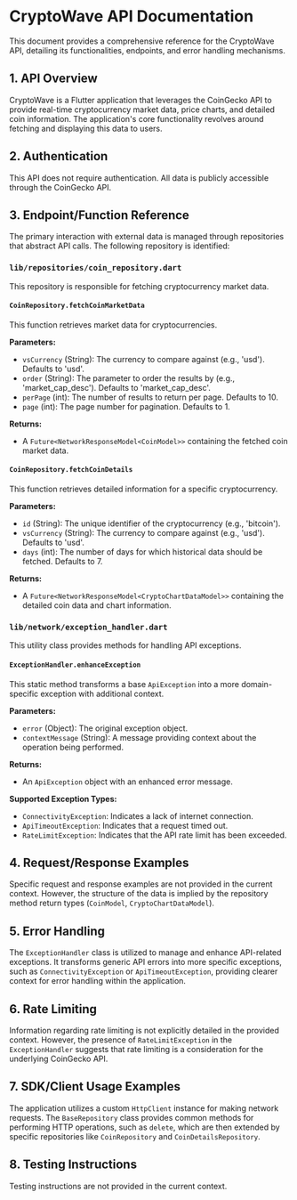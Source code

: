 # CryptoWave API Documentation

This document provides a comprehensive reference for the CryptoWave API, detailing its functionalities, endpoints, and error handling mechanisms.

## 1. API Overview

CryptoWave is a Flutter application that leverages the CoinGecko API to provide real-time cryptocurrency market data, price charts, and detailed coin information. The application's core functionality revolves around fetching and displaying this data to users.

## 2. Authentication

This API does not require authentication. All data is publicly accessible through the CoinGecko API.

## 3. Endpoint/Function Reference

The primary interaction with external data is managed through repositories that abstract API calls. The following repository is identified:

### `lib/repositories/coin_repository.dart`

This repository is responsible for fetching cryptocurrency market data.

#### `CoinRepository.fetchCoinMarketData`

This function retrieves market data for cryptocurrencies.

**Parameters:**

*   `vsCurrency` (String): The currency to compare against (e.g., 'usd'). Defaults to 'usd'.
*   `order` (String): The parameter to order the results by (e.g., 'market_cap_desc'). Defaults to 'market_cap_desc'.
*   `perPage` (int): The number of results to return per page. Defaults to 10.
*   `page` (int): The page number for pagination. Defaults to 1.

**Returns:**

*   A `Future<NetworkResponseModel<CoinModel>>` containing the fetched coin market data.

#### `CoinRepository.fetchCoinDetails`

This function retrieves detailed information for a specific cryptocurrency.

**Parameters:**

*   `id` (String): The unique identifier of the cryptocurrency (e.g., 'bitcoin').
*   `vsCurrency` (String): The currency to compare against (e.g., 'usd'). Defaults to 'usd'.
*   `days` (int): The number of days for which historical data should be fetched. Defaults to 7.

**Returns:**

*   A `Future<NetworkResponseModel<CryptoChartDataModel>>` containing the detailed coin data and chart information.

### `lib/network/exception_handler.dart`

This utility class provides methods for handling API exceptions.

#### `ExceptionHandler.enhanceException`

This static method transforms a base `ApiException` into a more domain-specific exception with additional context.

**Parameters:**

*   `error` (Object): The original exception object.
*   `contextMessage` (String): A message providing context about the operation being performed.

**Returns:**

*   An `ApiException` object with an enhanced error message.

**Supported Exception Types:**

*   `ConnectivityException`: Indicates a lack of internet connection.
*   `ApiTimeoutException`: Indicates that a request timed out.
*   `RateLimitException`: Indicates that the API rate limit has been exceeded.

## 4. Request/Response Examples

Specific request and response examples are not provided in the current context. However, the structure of the data is implied by the repository method return types (`CoinModel`, `CryptoChartDataModel`).

## 5. Error Handling

The `ExceptionHandler` class is utilized to manage and enhance API-related exceptions. It transforms generic API errors into more specific exceptions, such as `ConnectivityException` or `ApiTimeoutException`, providing clearer context for error handling within the application.

## 6. Rate Limiting

Information regarding rate limiting is not explicitly detailed in the provided context. However, the presence of `RateLimitException` in the `ExceptionHandler` suggests that rate limiting is a consideration for the underlying CoinGecko API.

## 7. SDK/Client Usage Examples

The application utilizes a custom `HttpClient` instance for making network requests. The `BaseRepository` class provides common methods for performing HTTP operations, such as `delete`, which are then extended by specific repositories like `CoinRepository` and `CoinDetailsRepository`.

## 8. Testing Instructions

Testing instructions are not provided in the current context.